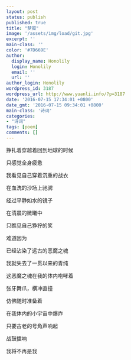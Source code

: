 ```yaml
---
layout: post
status: publish
published: true
title: "梦魇"
image: '/assets/img/load/git.jpg'
excerpt: ''
main-class: ''
color: '#7D669E'
author:
  display_name: Honolily
  login: Honolily
  email: ''
  url: ''
author_login: Honolily
wordpress_id: 3187
wordpress_url: http://www.yuanli.info/?p=3187
date: '2016-07-15 17:34:01 +0800'
date_gmt: '2016-07-15 09:34:01 +0800'
main-class: '诗词'
categories:
- "诗词"
tags: [poem]
comments: []
---
```

挣扎着穿越着回到地球的时候

只感觉全身疲惫

我看见自己穿着沉重的战衣

在血洗的沙场上驰骋

经过平静如水的镜子

在清晨的微曦中

只瞧见自己狰狞的笑

难道因为

已经沾染了远古的恶魔之魂

我就失去了一贯以来的青纯

这恶魔之魂在我的体内咆哮着

张牙舞爪，横冲直撞

仿佛随时准备着

在我体内的小宇宙中爆炸

只要古老的号角声响起

战鼓擂响

我将不再是我